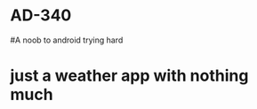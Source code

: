 # AD-340
#A noob to android trying hard 
# just a weather app with nothing much
#
#
#
#
#
#
#
#
#
#
#

